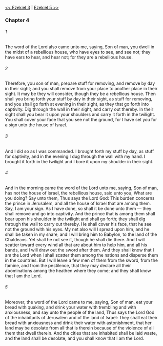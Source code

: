 [<< Ezekiel 3](Ezekiel%203.md)  |  [Ezekiel 5 >>](Ezekiel%205.md)

### Chapter 4
###### 1
The word of the Lord also came unto me, saying, Son of man, you dwell in the midst of a rebellious house, who have eyes to see, and see not; they have ears to hear, and hear not; for they are a rebellious house.

###### 2
Therefore, you son of man, prepare stuff for removing, and remove by day in their sight; and you shall remove from your place to another place in their sight. It may be they will consider, though they be a rebellious house. Then shall you bring forth your stuff by day in their sight, as stuff for removing, and you shall go forth at evening in their sight, as they that go forth into captivity. Dig through the wall in their sight, and carry out thereby. In their sight shall you bear it upon your shoulders and carry it forth in the twilight. You shall cover your face that you see not the ground, for I have set you for a sign unto the house of Israel.

###### 3
And I did so as I was commanded. I brought forth my stuff by day, as stuff for captivity, and in the evening I dug through the wall with my hand. I brought it forth in the twilight and I bore it upon my shoulder in their sight.

###### 4
And in the morning came the word of the Lord unto me, saying, Son of man, has not the house of Israel, the rebellious house, said unto you, What are you doing? Say unto them, Thus says the Lord God: This burden concerns the prince in Jerusalem, and all the house of Israel that are among them. Say, I am your sign. As I have done, so shall it be done unto them — they shall remove and go into captivity. And the prince that is among them shall bear upon his shoulder in the twilight and shall go forth; they shall dig through the wall to carry out thereby. He shall cover his face, that he see not the ground with his eyes. My net also will I spread upon him, and he shall be taken in my snare, and I will bring him to Babylon, to the land of the Chaldeans. Yet shall he not see it, though he shall die there. And I will scatter toward every wind all that are about him to help him, and all his bands, and I will draw out the sword after them. And they shall know that I am the Lord when I shall scatter them among the nations and disperse them in the countries. But I will leave a few men of them from the sword, from the famine, and from the pestilence, that they may declare all their abominations among the heathen where they come; and they shall know that I am the Lord.

###### 5
Moreover, the word of the Lord came to me, saying, Son of man, eat your bread with quaking, and drink your water with trembling and with anxiousness, and say unto the people of the land, Thus says the Lord God of the inhabitants of Jerusalem and of the land of Israel: They shall eat their bread with anxiousness and drink their water with astonishment, that her land may be desolate from all that is therein because of the violence of all them that dwell therein. And the cities that are inhabited shall be laid waste, and the land shall be desolate, and you shall know that I am the Lord.